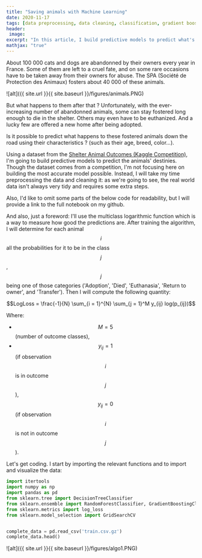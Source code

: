 ```yaml
---
title: "Saving animals with Machine Learning"
date: 2020-11-17
tags: [data preprocessing, data cleaning, classification, gradient boosting, random forest, kaggle]
header:
 image: 
excerpt: "In this article, I build predictive models to predict what's going to happen to animals abandonned in shelters."
mathjax: "true"
---
```



About 100 000 cats and dogs are abandonned by their owners every year in France. Some of them are left to a cruel fate, and on some rare occasions have to be taken away from their owners for abuse.
The SPA (Société de Protection des Animaux) fosters about 40 000 of these animals. 


![alt]({{ site.url }}{{ site.baseurl }}/figures/animals.PNG)

But what happens to them after that ? 
Unfortunately, with the ever-increasing number of abandonned animals, some can stay fostered long enough to die in the shelter. Others may even have to be euthanized. And a lucky few are offered a new home after being adopted.

Is it possible to predict what happens to these fostered animals down the road using their characteristics ? (such as their age, breed, color...).

Using a dataset from the [Shelter Animal Outcomes (Kaggle Competition)](https://www.kaggle.com/c/shelter-animal-outcomes/overview), I'm going to build predictive models to predict the animals' destinies. Though the dataset comes from a competition, I'm not focusing here on building the most accurate model possible. Instead, I will take my time preprocessing the data and cleaning it: as we're going to see, the real world data isn't always very tidy and requires some extra steps.

Also, I'd like to omit some parts of the below code for readability, but I will provide a link to the full notebook on my github.

And also, just a foreword: I'll use the multiclass logarithmic function which is a way to measure how good the predictions are. After training the algorithm, I will determine for each animal $$i$$ all the probabilities for it to be in the class $$j$$, $$j$$ being one of those categories ('Adoption', 'Died', 'Euthanasia', 'Return to owner', and 'Transfer'). Then I will compute the following quantity:

$$LogLoss = \frac{-1}{N} \sum_{i = 1}^{N} \sum_{j = 1}^M y_{ij} log(p_{ij})$$

Where:

* $$M = 5$$ (number of outcome classes), 
* $$y_{ij} = 1$$ (if observation $$i$$ is in outcome $$j$$), $$y_{ij} = 0$$ (if observation $$i$$ is not in outcome $$j$$).


Let's get coding. I start by importing the relevant functions and to import and visualize the data:

```python
import itertools
import numpy as np
import pandas as pd
from sklearn.tree import DecisionTreeClassifier
from sklearn.ensemble import RandomForestClassifier, GradientBoostingClassifier
from sklearn.metrics import log_loss
from sklearn.model_selection import GridSearchCV


complete_data = pd.read_csv('train.csv.gz')
complete_data.head()
```

![alt]({{ site.url }}{{ site.baseurl }}/figures/algo1.PNG)





















